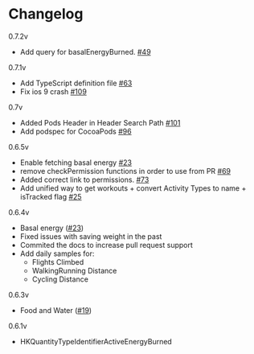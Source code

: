# Changelog
0.7.2v
- Add query for basalEnergyBurned. [#49](https://github.com/terrillo/rn-apple-healthkit/pull/49)

0.7.1v
- Add TypeScript definition file [#63](https://github.com/terrillo/rn-apple-healthkit/pull/63)
- Fix ios 9 crash [#109](https://github.com/terrillo/rn-apple-healthkit/pull/109)

0.7v
- Added Pods Header in Header Search Path [#101](https://github.com/terrillo/rn-apple-healthkit/pull/101)
- Add podspec for CocoaPods [#96](https://github.com/terrillo/rn-apple-healthkit/pull/96)

0.6.5v
- Enable fetching basal energy [#23](https://github.com/terrillo/rn-apple-healthkit/pull/23)
- remove checkPermission functions in order to use from PR [#69](https://github.com/terrillo/rn-apple-healthkit/pull/69)
- Added correct link to permissions. [#73](https://github.com/terrillo/rn-apple-healthkit/pull/73)
- Add unified way to get workouts + convert Activity Types to name + isTracked flag [#25](https://github.com/terrillo/rn-apple-healthkit/pull/25)

0.6.4v
- Basal energy ([#23](https://github.com/terrillo/rn-apple-healthkit/pull/23))
- Fixed issues with saving weight in the past
- Commited the docs to increase pull request support
- Add daily samples for:
  - Flights Climbed
  - WalkingRunning Distance
  - Cycling Distance

0.6.3v
- Food and Water ([#19](https://github.com/terrillo/rn-apple-healthkit/pull/19))

0.6.1v
- HKQuantityTypeIdentifierActiveEnergyBurned
